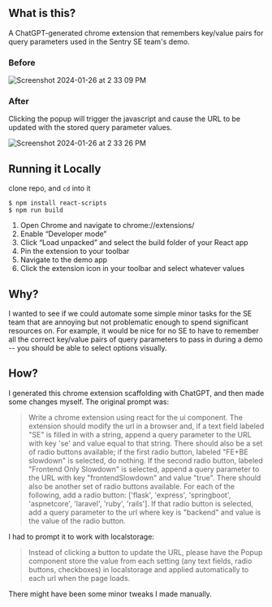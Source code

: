 ## What is this?

A ChatGPT-generated chrome extension that remembers key/value pairs for query parameters used in the Sentry SE team's demo.

### Before
![Screenshot 2024-01-26 at 2 33 09 PM](https://github.com/cstavitsky/se-friend/assets/12092849/52929c42-009a-410f-8b59-2e1f95d43f7b)

### After
Clicking the popup will trigger the javascript and cause the URL to be updated with the stored query parameter values.

![Screenshot 2024-01-26 at 2 33 26 PM](https://github.com/cstavitsky/se-friend/assets/12092849/5c8ffdc8-3fe7-4f28-8986-ad201c48c06d)

## Running it Locally

clone repo, and `cd` into it

```
$ npm install react-scripts
$ npm run build
```

1. Open Chrome and navigate to chrome://extensions/
2. Enable “Developer mode”
3. Click “Load unpacked” and select the build folder of your React app
4. Pin the extension to your toolbar
5. Navigate to the demo app
6. Click the extension icon in your toolbar and select whatever values

## Why?

I wanted to see if we could automate some simple minor tasks for the SE team that are annoying but not problematic enough to spend significant resources on. For example, it would be nice for no SE to have to remember all the correct key/value pairs of query parameters to pass in during a demo -- you should be able to select options visually.

## How?
I generated this chrome extension scaffolding with ChatGPT, and then made some changes myself. The original prompt was:

>Write a chrome extension using react for the ui component. The extension should modify the url in a browser and, if a text field labeled "SE" is filled in with a string,  append a query parameter to the URL with key 'se' and value equal to that string.
>There should also be a set of radio buttons available; if the first radio button, labeled "FE+BE slowdown" is selected, do nothing. If the second radio button, labeled "Frontend Only Slowdown" is selected, append a query parameter to the URL with key "frontendSlowdown" and value "true".
>There should also be another set of radio buttons available.  For each of the following, add a radio button: ['flask', 'express', 'springboot', 'aspnetcore', 'laravel', 'ruby', 'rails']. If that radio button is selected, add a query parameter to the url where key is "backend" and value is the value of the radio button.

I had to prompt it to work with localstorage:

>Instead of clicking a button to update the URL, please have the Popup component store the value from each setting (any text fields, radio buttons, checkboxes) in localstorage and applied automatically to each url when the page loads.

There might have been some minor tweaks I made manually.


